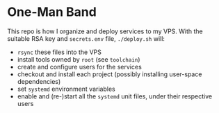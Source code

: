 # One-Man Band

This repo is how I organize and deploy services to my VPS. With the suitable RSA key and `secrets.env` file, `./deploy.sh` will:
* `rsync` these files into the VPS
* install tools owned by `root` (see `toolchain`)
* create and configure users for the services
* checkout and install each project (possibly installing user-space dependencies)
* set `systemd` environment variables
* enable and (re-)start all the `systemd` unit files, under their respective users
